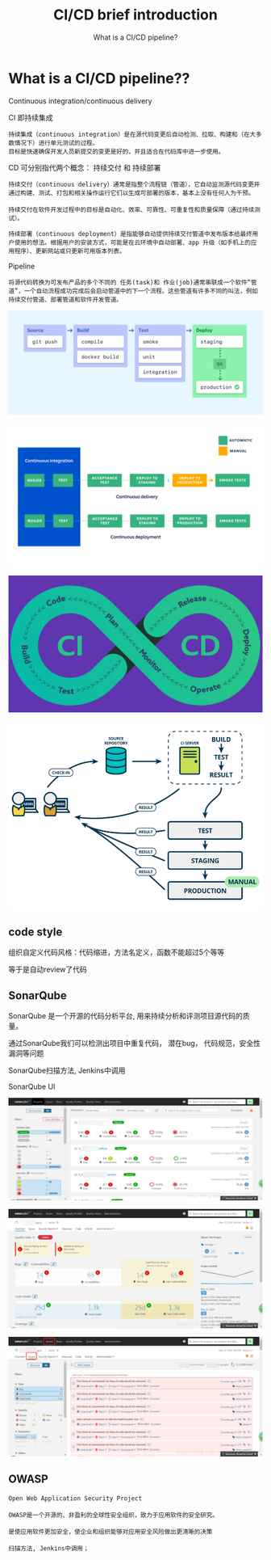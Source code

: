 ﻿---
layout: post
title: CI/CD brief introduction
subtitle: What is a CI/CD pipeline?
tags: [technology]
comments: true
---


# What is a CI/CD pipeline??

   Continuous integration/continuous delivery

   CI 即持续集成

~~~
持续集成（continuous integration）是在源代码变更后自动检测、拉取、构建和（在大多数情况下）进行单元测试的过程。
目标是快速确保开发人员新提交的变更是好的，并且适合在代码库中进一步使用。
~~~

  CD 可分别指代两个概念： 持续交付 和 持续部署

~~~
持续交付（continuous delivery）通常是指整个流程链（管道），它自动监测源代码变更并通过构建、测试、打包和相关操作运行它们以生成可部署的版本，基本上没有任何人为干预。

持续交付在软件开发过程中的目标是自动化、效率、可靠性、可重复性和质量保障（通过持续测试）。
~~~
~~~
持续部署（continuous deployment）是指能够自动提供持续交付管道中发布版本给最终用户使用的想法。根据用户的安装方式，可能是在云环境中自动部署、app 升级（如手机上的应用程序）、更新网站或只更新可用版本列表。
~~~

Pipeline
~~~
将源代码转换为可发布产品的多个不同的 任务(task)和 作业(job)通常串联成一个软件“管道”，一个自动流程成功完成后会启动管道中的下一个流程。这些管道有许多不同的叫法，例如持续交付管道、部署管道和软件开发管道。
~~~

  ![Crepe](/img/CICD/001.png)

  ![Crepe](/img/CICD/002.png) 

  ![Crepe](/img/CICD/004.jpg)

  ![Crepe](/img/CICD/005.png)

## code style

  组织自定义代码风格：代码缩进，方法名定义，函数不能超过5个等等

  等于是自动review了代码
  

## SonarQube

  SonarQube 是一个开源的代码分析平台, 用来持续分析和评测项目源代码的质量。 
  
  通过SonarQube我们可以检测出项目中重复代码， 潜在bug， 代码规范，安全性漏洞等问题

  SonarQube扫描方法, Jenkins中调用

  SonarQube UI

  ![Crepe](/img/CICD/006.png)

  ![Crepe](/img/CICD/007.png)

  ![Crepe](/img/CICD/008.png)

## OWASP
  
    Open Web Application Security Project

    OWASP是一个开源的、非盈利的全球性安全组织，致力于应用软件的安全研究。
    
    是使应用软件更加安全，使企业和组织能够对应用安全风险做出更清晰的决策

    扫描方法, Jenkins中调用；



